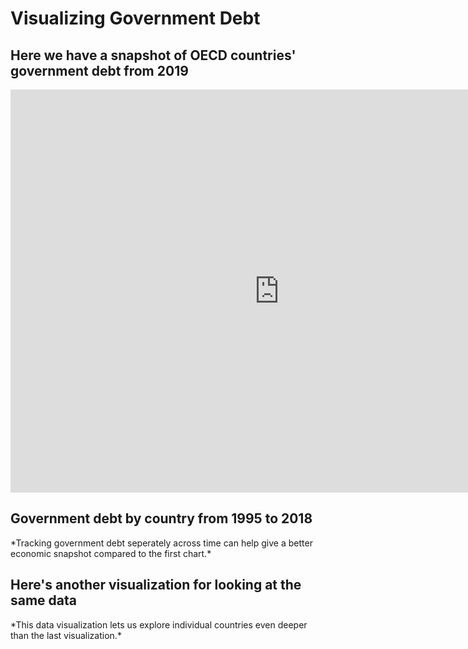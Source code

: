 # Visualizing Government Debt
## Here we have a snapshot of OECD countries' government debt from 2019
<iframe src="https://data.oecd.org/chart/6gQM" width="860" height="645" style="border: 0" mozallowfullscreen="true" webkitallowfullscreen="true" allowfullscreen="true"><a href="https://data.oecd.org/chart/6gQM" target="_blank">OECD Chart: General government debt, Total, % of GDP, Annual, 2019</a></iframe>


## Government debt by country from 1995 to 2018
<div class="flourish-embed flourish-chart" data-src="visualisation/5298843"><script src="https://public.flourish.studio/resources/embed.js"></script></div>
*Tracking government debt seperately across time can help give a better economic snapshot compared to the first chart.*


## Here's another visualization for looking at the same data
<div class="flourish-embed flourish-chart" data-src="visualisation/5298986"><script src="https://public.flourish.studio/resources/embed.js"></script></div>
*This data visualization lets us explore individual countries even deeper than the last visualization.*
